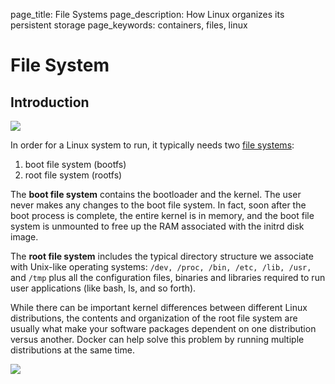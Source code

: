 page_title: File Systems
page_description: How Linux organizes its persistent storage
page_keywords: containers, files, linux

# File System

## Introduction

![](../../static_files/docker-filesystems-generic.png)

In order for a Linux system to run, it typically needs two [file
systems](http://en.wikipedia.org/wiki/Filesystem):

1. boot file system (bootfs)
2. root file system (rootfs)

The **boot file system** contains the bootloader and the kernel. The
user never makes any changes to the boot file system. In fact, soon
after the boot process is complete, the entire kernel is in memory, and
the boot file system is unmounted to free up the RAM associated with the
initrd disk image.

The **root file system** includes the typical directory structure we
associate with Unix-like operating systems:
`/dev, /proc, /bin, /etc, /lib, /usr,` and `/tmp` plus all the configuration
files, binaries and libraries required to run user applications (like bash,
ls, and so forth).

While there can be important kernel differences between different Linux
distributions, the contents and organization of the root file system are
usually what make your software packages dependent on one distribution
versus another. Docker can help solve this problem by running multiple
distributions at the same time.

![](../../static_files/docker-filesystems-multiroot.png)

